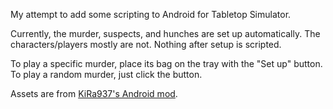 My attempt to add some scripting to Android for Tabletop Simulator.

Currently, the murder, suspects, and hunches are set up automatically. The characters/players mostly are not. Nothing after setup is scripted.

To play a specific murder, place its bag on the tray with the "Set up" button. To play a random murder, just click the button.

Assets are from [KiRa937's Android mod](https://steamcommunity.com/sharedfiles/filedetails/?id=635916017).
